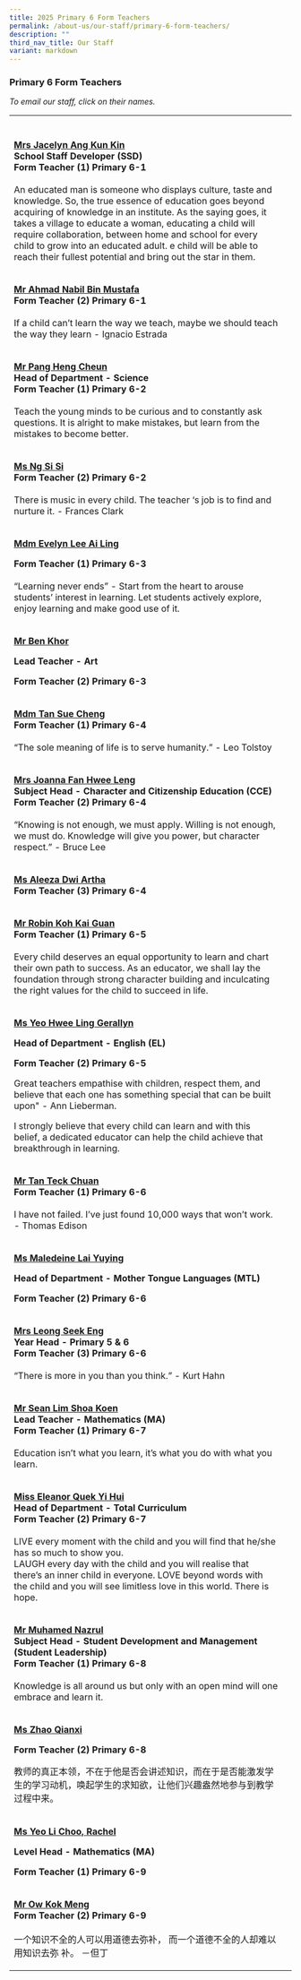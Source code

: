 ```yaml
---
title: 2025 Primary 6 Form Teachers
permalink: /about-us/our-staff/primary-6-form-teachers/
description: ""
third_nav_title: Our Staff
variant: markdown
---
```

<h3>Primary 6 Form Teachers</h3>
<p><em>To email our staff, click on their names.</em>
</p>
<table style="minWidth: 50px">
<colgroup>
<col>
<col>
</colgroup>
<tbody>
<tr>
<th rowspan="1" colspan="1">
<p></p>
</th>
<th rowspan="1" colspan="1">
<p></p>
</th>
</tr>
<tr>
<td rowspan="1" colspan="1">
<p><strong><a href="mailto:sim_kun_kin@moe.edu.sg" rel="noopener noreferrer nofollow" target="_blank">Mrs Jacelyn Ang Kun Kin</a></strong>
<br><strong>School Staff Developer (SSD)<br>Form Teacher (1) Primary 6-1</strong>
<br>
<br>An educated man is someone who displays culture, taste and knowledge.
So, the true essence of education goes beyond acquiring of knowledge in
an institute. As the saying goes, it takes a village to educate a woman,
educating a child will require collaboration, between home and school for
every child to grow into an educated adult. e child will be able to reach
their fullest potential and bring out the star in them.</p>
</td>
<td rowspan="1" colspan="1">
<p></p>
</td>
</tr>
<tr>
<td rowspan="1" colspan="1">
<p><strong><a href="mailto:ahmad_nabil_mustafa@moe.edu.sg" rel="noopener noreferrer nofollow" target="_blank">Mr Ahmad Nabil Bin Mustafa</a></strong>
<br><strong>Form Teacher (2) Primary 6-1</strong>
<br>
<br>If a child can’t learn the way we teach, maybe we should teach the way
they learn - Ignacio Estrada</p>
</td>
<td rowspan="1" colspan="1">
<p></p>
</td>
</tr>
<tr>
<td rowspan="1" colspan="1">
<p><strong><a href="mailto:pang_heng_cheun@moe.edu.sg" rel="noopener noreferrer nofollow" target="_blank">Mr Pang Heng Cheun</a></strong>
<br><strong>Head of Department - Science<br>Form Teacher (1) Primary 6-2</strong>
<br>
<br>Teach the young minds to be curious and to constantly ask questions. It
is alright to make mistakes, but learn from the mistakes to become better.</p>
</td>
<td rowspan="1" colspan="1">
<p></p>
</td>
</tr>
<tr>
<td rowspan="1" colspan="1">
<p><strong><a href="mailto:ng_si_si@moe.edu.sg" rel="noopener noreferrer nofollow" target="_blank">Ms Ng Si Si</a></strong>
<br><strong>Form Teacher (2) Primary 6-2</strong>
<br>
<br>There is music in every child. The teacher ‘s job is to find and nurture
it. - Frances Clark</p>
</td>
<td rowspan="1" colspan="1">
<p></p>
</td>
</tr>
<tr>
<td rowspan="1" colspan="1">
<p><strong><a href="mailto:lee_ai_ling_evelyn@moe.edu.sg" rel="noopener noreferrer nofollow" target="_blank">Mdm Evelyn Lee Ai Ling</a></strong>
</p>
<p><strong>Form Teacher (1) Primary 6-3</strong>
<br>
<br>“Learning never ends” - Start from the heart to arouse students’ interest
in learning. Let students actively explore, enjoy learning and make good
use of it.</p>
</td>
<td rowspan="1" colspan="1">
<p></p>
</td>
</tr>
<tr>
<td rowspan="1" colspan="1">
<p><strong><a href="mailto:khor_teng_chih@moe.edu.sg" rel="noopener nofollow" target="_blank">Mr Ben Khor</a></strong>
</p>
<p><strong>Lead Teacher - Art</strong>
</p>
<p><strong>Form Teacher (2) Primary 6-3</strong>
</p>
</td>
<td rowspan="1" colspan="1">
<p></p>
</td>
</tr>
<tr>
<td rowspan="1" colspan="1">
<p><strong><a href="mailto:tan_sue_cheng@moe.edu.sg" rel="noopener noreferrer nofollow" target="_blank">Mdm Tan Sue Cheng</a></strong>
<br><strong>Form Teacher (1) Primary 6-4</strong>
<br>
<br>“The sole meaning of life is to serve humanity.” - Leo Tolstoy</p>
</td>
<td rowspan="1" colspan="1">
<p></p>
</td>
</tr>
<tr>
<td rowspan="1" colspan="1">
<p><strong><a href="mailto:toh_hwee_leng_joanna@moe.edu.sg" rel="noopener noreferrer nofollow" target="_blank">Mrs Joanna Fan Hwee Leng</a></strong>
<br><strong>Subject Head - Character and Citizenship Education (CCE)<br>Form Teacher (2) Primary 6-4</strong>
<br>
<br>“Knowing is not enough, we must apply. Willing is not enough, we must
do. Knowledge will give you power, but character respect.” - Bruce Lee</p>
</td>
<td rowspan="1" colspan="1">
<p></p>
</td>
</tr>
<tr>
<td rowspan="1" colspan="1">
<p><strong><a href="mailto:aleeza_dwi_artha@moe.edu.sg" rel="noopener noreferrer nofollow" target="_blank"><u>Ms Aleeza Dwi Artha</u></a></strong>
<br><strong>Form Teacher (3) Primary 6-4</strong>
</p>
</td>
<td rowspan="1" colspan="1">
<p></p>
</td>
</tr>
<tr>
<td rowspan="1" colspan="1">
<p><strong><a href="mailto:koh_kai_guan_robin@moe.edu.sg" rel="noopener noreferrer nofollow" target="_blank">Mr Robin Koh Kai Guan</a></strong>
<br><strong>Form Teacher (1) Primary 6-5</strong>
<br>
<br>Every child deserves an equal opportunity to learn and chart their own
path to success. As an educator, we shall lay the foundation through strong
character building and inculcating the right values for the child to succeed
in life.</p>
</td>
<td rowspan="1" colspan="1">
<p></p>
</td>
</tr>
<tr>
<td rowspan="1" colspan="1">
<p><strong><a href="mailto:gerallyn_lee@moe.edu.sg" rel="noopener noreferrer nofollow" target="_blank">Ms Yeo Hwee Ling Gerallyn</a></strong>
</p>
<p><strong>Head of Department - English (EL)</strong>
</p>
<p><strong>Form Teacher (2) Primary 6-5</strong>
</p>
<p>Great teachers empathise with children, respect them, and believe that
each one has something special that can be built upon" - Ann Lieberman.</p>
<p>I strongly believe that every child can learn and with this belief, a
dedicated educator can help the child achieve that breakthrough in learning.</p>
</td>
<td rowspan="1" colspan="1">
<p></p>
</td>
</tr>
<tr>
<td rowspan="1" colspan="1">
<p><strong><a href="mailto:Tan_teck_chuan@moe.edu.sg" rel="noopener noreferrer nofollow" target="_blank">Mr Tan Teck Chuan</a></strong>
<br><strong>Form Teacher (1) Primary 6-6</strong>
<br>
<br>I have not failed. I’ve just found 10,000 ways that won’t work. - Thomas
Edison</p>
</td>
<td rowspan="1" colspan="1">
<p></p>
</td>
</tr>
<tr>
<td rowspan="1" colspan="1">
<p><strong><a href="mailto:maledeine_lai@moe.edu.sg" rel="noopener nofollow" target="_blank">Ms Maledeine Lai Yuying</a></strong>
</p>
<p><strong>Head of Department - Mother Tongue Languages (MTL)</strong>
</p>
<p><strong>Form Teacher (2) Primary 6-6</strong>
</p>
</td>
<td rowspan="1" colspan="1">
<p></p>
</td>
</tr>
<tr>
<td rowspan="1" colspan="1">
<p><strong><a href="mailto:hong_seek_eng@moe.edu.sg" rel="noopener noreferrer nofollow" target="_blank"><u>Mrs Leong Seek Eng</u></a></strong>
<br><strong>Year Head - Primary 5 &amp; 6<br>Form Teacher (3) Primary 6-6</strong>
<br>
<br>“There is more in you than you think.” - Kurt Hahn</p>
</td>
<td rowspan="1" colspan="1">
<p></p>
</td>
</tr>
<tr>
<td rowspan="1" colspan="1">
<p><strong><a href="mailto:lim_shoa_koen@moe.edu.sg" rel="noopener noreferrer nofollow" target="_blank">Mr Sean Lim Shoa Koen</a></strong>
<br><strong>Lead Teacher - Mathematics (MA)<br>Form Teacher (1) Primary 6-7</strong>
<br>
<br>Education isn’t what you learn, it’s what you do with what you learn.</p>
</td>
<td rowspan="1" colspan="1">
<p></p>
</td>
</tr>
<tr>
<td rowspan="1" colspan="1">
<p><strong><a href="mailto:quek_yi_hui_eleanor@moe.edu.sg" rel="noopener noreferrer nofollow" target="_blank">Miss Eleanor Quek Yi Hui</a></strong>
<br><strong>Head of Department - Total Curriculum<br>Form Teacher (2) Primary 6-7</strong>
<br>
<br>LIVE every moment with the child and you will find that he/she has so
much to show you.
<br>LAUGH every day with the child and you will realise that there’s an inner
child in everyone. LOVE beyond words with the child and you will see limitless
love in this world. There is hope.</p>
</td>
<td rowspan="1" colspan="1">
<p></p>
</td>
</tr>
<tr>
<td rowspan="1" colspan="1">
<p><strong><a href="mailto:muhamed_nazrul_zain@moe.edu.sg" rel="noopener noreferrer nofollow" target="_blank">Mr Muhamed Nazrul</a></strong>
<br><strong>Subject Head - Student Development and Management (Student Leadership)<br>Form Teacher (1) Primary 6-8</strong>
<br>
<br>Knowledge is all around us but only with an open mind will one embrace
and learn it.</p>
</td>
<td rowspan="1" colspan="1">
<p></p>
</td>
</tr>
<tr>
<td rowspan="1" colspan="1">
<p><strong><a href="mailto:zhao_qianxi@moe.edu.sg" rel="noopener noreferrer nofollow" target="_blank">Ms Zhao Qianxi</a></strong>
</p>
<p><strong>Form Teacher (2) Primary 6-8</strong>
</p>
<p>教师的真正本领，不在于他是否会讲述知识，而在于是否能激发学生的学习动机，唤起学生的求知欲，让他们兴趣盎然地参与到教学过程中来。</p>
</td>
<td rowspan="1" colspan="1">
<p></p>
</td>
</tr>
<tr>
<td rowspan="1" colspan="1">
<p><strong><a href="mailto:%20yeo_li_choo@moe.edu.sg" rel="noopener noreferrer nofollow" target="_blank">Ms Yeo Li Choo, Rachel</a></strong>
</p>
<p><strong>Level Head - Mathematics (MA)</strong>
</p>
<p><strong>Form Teacher (1) Primary 6-9</strong>
</p>
</td>
<td rowspan="1" colspan="1">
<p></p>
</td>
</tr>
<tr>
<td rowspan="1" colspan="1">
<p><strong><a href="mailto:ow_kok_meng_a@moe.edu.sg" rel="noopener noreferrer nofollow" target="_blank">Mr Ow Kok Meng</a></strong>
<br><strong>Form Teacher (2) Primary 6-9</strong>
<br>
<br>一个知识不全的人可以用道德去弥补， 而一个道德不全的人却难以用知识去弥 补。 －但丁</p>
</td>
<td rowspan="1" colspan="1">
<p></p>
</td>
</tr>
</tbody>
</table>
<p></p>